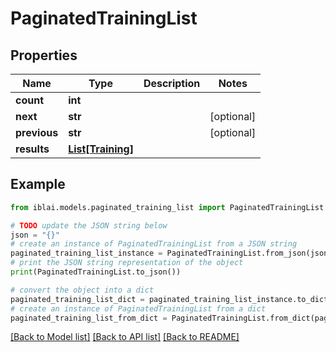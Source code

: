 # PaginatedTrainingList


## Properties

Name | Type | Description | Notes
------------ | ------------- | ------------- | -------------
**count** | **int** |  | 
**next** | **str** |  | [optional] 
**previous** | **str** |  | [optional] 
**results** | [**List[Training]**](Training.md) |  | 

## Example

```python
from iblai.models.paginated_training_list import PaginatedTrainingList

# TODO update the JSON string below
json = "{}"
# create an instance of PaginatedTrainingList from a JSON string
paginated_training_list_instance = PaginatedTrainingList.from_json(json)
# print the JSON string representation of the object
print(PaginatedTrainingList.to_json())

# convert the object into a dict
paginated_training_list_dict = paginated_training_list_instance.to_dict()
# create an instance of PaginatedTrainingList from a dict
paginated_training_list_from_dict = PaginatedTrainingList.from_dict(paginated_training_list_dict)
```
[[Back to Model list]](../README.md#documentation-for-models) [[Back to API list]](../README.md#documentation-for-api-endpoints) [[Back to README]](../README.md)



